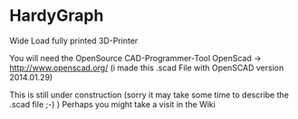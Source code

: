 # HardyGraph
Wide Load fully printed 3D-Printer

You will need the OpenSource CAD-Programmer-Tool OpenScad -> http://www.openscad.org/
(i made this .scad File with OpenSCAD version 2014.01.29)

This is still under construction (sorry it may take some time to describe the .scad file ;-) )
Perhaps you might take a visit in the Wiki
